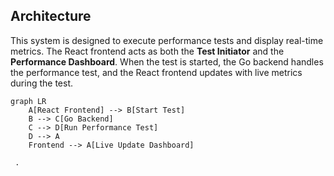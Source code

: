 ## Architecture

This system is designed to execute performance tests and display real-time metrics. The React frontend acts as both the **Test Initiator** and the **Performance Dashboard**. When the test is started, the Go backend handles the performance test, and the React frontend updates with live metrics during the test.

```mermaid
graph LR
    A[React Frontend] --> B[Start Test]
    B --> C[Go Backend]
    C --> D[Run Performance Test]
    D --> A
    Frontend --> A[Live Update Dashboard]
 
 .